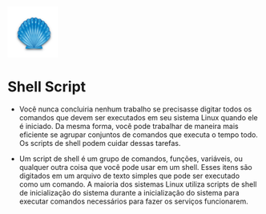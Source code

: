 <img src="https://github.com/0ortiz/basic-shell_script/blob/main/Imagens/shell.png" alt="CL-Thumb" width=20%>

# Shell Script
- Você nunca concluiria nenhum trabalho se precisasse digitar todos os comandos que devem ser
executados em seu sistema Linux quando ele é iniciado. Da mesma forma, você pode trabalhar de
maneira mais eficiente se agrupar conjuntos de comandos que executa o tempo todo. Os scripts de
shell podem cuidar dessas tarefas.

- Um script de shell é um grupo de comandos, funções, variáveis, ou qualquer outra coisa que você pode
usar em um shell. Esses itens são digitados em um arquivo de texto simples que pode ser executado como
um comando. A maioria dos sistemas Linux utiliza scripts de shell de inicialização do sistema durante a
inicialização do sistema para executar comandos necessários para fazer os serviços funcionarem. 

